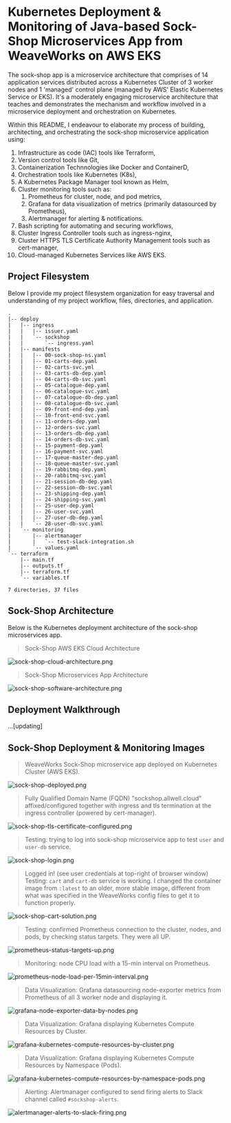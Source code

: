 # Kubernetes Deployment & Monitoring of Java-based Sock-Shop Microservices App from WeaveWorks on AWS EKS

The sock-shop app is a microservice architecture that comprises of 14 application services distributed across a Kubernetes Cluster of 3 worker nodes and 1 'managed' control plane (managed by AWS' Elastic Kubernetes Service or EKS). It's a moderately engaging microservice architecture that teaches and demonstrates the mechanism and workflow involved in a microservice deployment and orchestration on Kubernetes.

Within this README, I endeavour to elaborate my process of building, architecting, and orchestrating the sock-shop microservice application using:
1. Infrastructure as code (IAC) tools like Terraform,
2. Version control tools like Git,
3. Containerization Technnologies like Docker and ContainerD,
4. Orchestration tools like Kubernetes (K8s),
5. A Kubernetes Package Manager tool known as Helm,
6. Cluster monitoring tools such as:
   1. Prometheus for cluster, node, and pod metrics,
   2. Grafana for data visualization of metrics (primarily datasourced by Prometheus),
   3. Alertmanager for alerting & notifications.
7. Bash scripting for automating and securing workflows,
8. Cluster Ingress Controller tools such as ingress-nginx,
9. Cluster HTTPS TLS Certificate Authority Management tools such as cert-manager,
10. Cloud-managed Kubernetes Services like AWS EKS.

## Project Filesystem

Below I provide my project filesystem organization for easy traversal and understanding of my project workflow, files, directories, and application.

```plaintext
.
|-- deploy
|   |-- ingress
|   |   |-- issuer.yaml
|   |   `-- sockshop
|   |       `-- ingress.yaml
|   |-- manifests
|   |   |-- 00-sock-shop-ns.yaml
|   |   |-- 01-carts-dep.yaml
|   |   |-- 02-carts-svc.yml
|   |   |-- 03-carts-db-dep.yaml
|   |   |-- 04-carts-db-svc.yaml
|   |   |-- 05-catalogue-dep.yaml
|   |   |-- 06-catalogue-svc.yaml
|   |   |-- 07-catalogue-db-dep.yaml
|   |   |-- 08-catalogue-db-svc.yaml
|   |   |-- 09-front-end-dep.yaml
|   |   |-- 10-front-end-svc.yaml
|   |   |-- 11-orders-dep.yaml
|   |   |-- 12-orders-svc.yaml
|   |   |-- 13-orders-db-dep.yaml
|   |   |-- 14-orders-db-svc.yaml
|   |   |-- 15-payment-dep.yaml
|   |   |-- 16-payment-svc.yaml
|   |   |-- 17-queue-master-dep.yaml
|   |   |-- 18-queue-master-svc.yaml
|   |   |-- 19-rabbitmq-dep.yaml
|   |   |-- 20-rabbitmq-svc.yaml
|   |   |-- 21-session-db-dep.yaml
|   |   |-- 22-session-db-svc.yaml
|   |   |-- 23-shipping-dep.yaml
|   |   |-- 24-shipping-svc.yaml
|   |   |-- 25-user-dep.yaml
|   |   |-- 26-user-svc.yaml
|   |   |-- 27-user-db-dep.yaml
|   |   `-- 28-user-db-svc.yaml
|   `-- monitoring
|       |-- alertmanager
|       |   `-- test-slack-integration.sh
|       `-- values.yaml
`-- terraform
    |-- main.tf
    |-- outputs.tf
    |-- terraform.tf
    `-- variables.tf

7 directories, 37 files
```

## Sock-Shop Architecture

Below is the Kubernetes deployment architecture of the sock-shop microservices app.

> Sock-Shop AWS EKS Cloud Architecture

![sock-shop-cloud-architecture.png](./img/architecture/cloud-arch.jpg)

> Sock-Shop Microservices App Architecture

![sock-shop-software-architecture.png](./img/architecture/software-arch.jpg)

## Deployment Walkthrough

...[updating]

## Sock-Shop Deployment & Monitoring Images

> WeaveWorks Sock-Shop microservice app deployed on Kubernetes Cluster (AWS EKS).

![sock-shop-deployed.png](./img/sock-shop-deployed.png)

> Fully Qualified Domain Name (FQDN) "sockshop.allwell.cloud" affixed/configured together with ingress and tls termination at the ingress controller (powered by cert-manager).

![sock-shop-tls-certificate-configured.png](./img/sock-shop-tls-certificate-configured.png)

> Testing: trying to log into sock-shop microservice app to test `user` and `user-db` service.

![sock-shop-login.png](./img/sock-shop-login.png)

> Logged in! (see user credentials at top-right of browser window) Testing: `cart` and `cart-db` service is working. I changed the container image from `:latest` to an older, more stable image, different from what was specified in the WeaveWorks config files to get it to function properly.

![sock-shop-cart-solution.png](./img/sock-shop-cart-solution.png)

> Testing: confirmed Prometheus connection to the cluster, nodes, and pods, by checking status targets. They were all UP.

![prometheus-status-targets-up.png](./img/prometheus-status-targets-up.png)

> Monitoring: node CPU load with a 15-min interval on Prometheus.

![prometheus-node-load-per-15min-interval.png](./img/prometheus-node-load-per-15min-interval.png)

> Data Visualization: Grafana datasourcing node-exporter metrics from Prometheus of all 3 worker node and displaying it.

![grafana-node-exporter-data-by-nodes.png](./img/grafana-node-exporter-data-by-nodes.png)

> Data Visualization: Grafana displaying Kubernetes Compute Resources by Cluster.

![grafana-kubernetes-compute-resources-by-cluster.png](./img/grafana-kubernetes-compute-resources-by-cluster.png)

> Data Visualization: Grafana displaying Kubernetes Compute Resources by Namespace (Pods).

![grafana-kubernetes-compute-resources-by-namespace-pods.png](./img/grafana-kubernetes-compute-resources-by-namespace-pods.png)

> Alerting: Alertmanager configured to send firing alerts to Slack channel called `#sockshop-alerts`.

![alertmanager-alerts-to-slack-firing.png](./img/alertmanager-alerts-to-slack-firing.png)


<!-- The WeaveWorks sock-shop microservices app deployment using WeaveWork's deployment scripts &amp; config. -->
